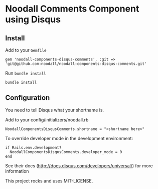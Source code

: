 # Noodall Comments Component using Disqus

## Install

Add to your `Gemfile`

    gem 'noodall-components-disqus-comments', :git => 'git@github.com:noodall/noodall-components-disqus-comments.git'

Run `bundle install`

    bundle install

## Configuration

You need to tell Disqus what your shortname is.

Add to your config/initializers/noodall.rb

    NoodallComponentsDisqusComments.shortname = "<shortname here>"

To override developer mode in the development environment:

    if Rails.env.development?
      NoodallComponentsDisqusComments.developer_mode = 0
    end

See their docs (http://docs.disqus.com/developers/universal/) for more information

This project rocks and uses MIT-LICENSE.
